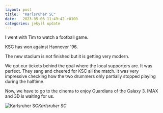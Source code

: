 ```yaml
---
layout: post
title:  "Karlsruher SC"
date:   2023-05-06 11:49:42 +0100
categories: jekyll update
---
```



I went with Tim to watch a football game.  

KSC has won against Hannover '96.  

The new stadium is not finished but it is getting very modern.  

We got our tickets behind the goal where the local supporters are. It was perfect. They sang and cheered for KSC all the match. It was very impressive checking how the two drummers only partially stopped playing during the halftime.  

Now, we have to go to the cinema to enjoy Guardians of the Galaxy 3. IMAX and 3D is waiting for us.
 

![Karlsruher SC](https://lh3.googleusercontent.com/mf2fE1Jcr5VqKiyDdUyMDZMPQegf3VE5nrfVF7m3YahajwJxW4dYJGEuEokgipbL9QjnNVRytX-0WwEBHH-i3nmLtGCOTyvIBlTEdQUSfFENhi7WlnO-QxqsomDMON5KKzjcXEPYIg=w2400)*Karlsruher SC*&nbsp;



[jekyll-docs]: https://jekyllrb.com/docs/home
[jekyll-gh]:   https://github.com/jekyll/jekyll
[jekyll-talk]: https://talk.jekyllrb.com/


